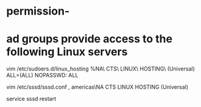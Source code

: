 # permission-
# ad groups provide access to the following Linux servers

vim /etc/sudoers.d/linux_hosting
%NA\ CTS\ LINUX\ HOSTING\ \(Universal\) ALL=(ALL) NOPASSWD: ALL

vim /etc/sssd/sssd.conf
, americas\NA CTS LINUX HOSTING (Universal)

service sssd restart

